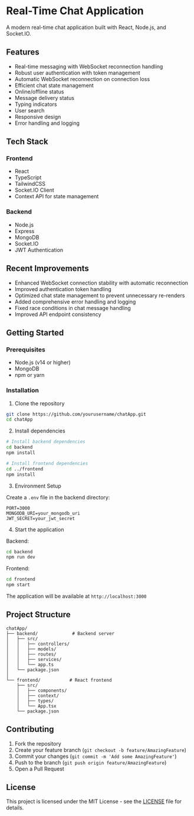 # Real-Time Chat Application

A modern real-time chat application built with React, Node.js, and Socket.IO.

## Features

- Real-time messaging with WebSocket reconnection handling
- Robust user authentication with token management
- Automatic WebSocket reconnection on connection loss
- Efficient chat state management
- Online/offline status
- Message delivery status
- Typing indicators
- User search
- Responsive design
- Error handling and logging

## Tech Stack

### Frontend

- React
- TypeScript
- TailwindCSS
- Socket.IO Client
- Context API for state management

### Backend

- Node.js
- Express
- MongoDB
- Socket.IO
- JWT Authentication

## Recent Improvements

- Enhanced WebSocket connection stability with automatic reconnection
- Improved authentication token handling
- Optimized chat state management to prevent unnecessary re-renders
- Added comprehensive error handling and logging
- Fixed race conditions in chat message handling
- Improved API endpoint consistency

## Getting Started

### Prerequisites

- Node.js (v14 or higher)
- MongoDB
- npm or yarn

### Installation

1. Clone the repository

```bash
git clone https://github.com/yourusername/chatApp.git
cd chatApp
```

2. Install dependencies

```bash
# Install backend dependencies
cd backend
npm install

# Install frontend dependencies
cd ../frontend
npm install
```

3. Environment Setup

Create a `.env` file in the backend directory:

```env
PORT=3000
MONGODB_URI=your_mongodb_uri
JWT_SECRET=your_jwt_secret
```

4. Start the application

Backend:

```bash
cd backend
npm run dev
```

Frontend:

```bash
cd frontend
npm start
```

The application will be available at `http://localhost:3000`

## Project Structure

```
chatApp/
├── backend/             # Backend server
│   ├── src/
│   │   ├── controllers/
│   │   ├── models/
│   │   ├── routes/
│   │   ├── services/
│   │   └── app.ts
│   └── package.json
│
└── frontend/           # React frontend
    ├── src/
    │   ├── components/
    │   ├── context/
    │   ├── types/
    │   └── App.tsx
    └── package.json
```

## Contributing

1. Fork the repository
2. Create your feature branch (`git checkout -b feature/AmazingFeature`)
3. Commit your changes (`git commit -m 'Add some AmazingFeature'`)
4. Push to the branch (`git push origin feature/AmazingFeature`)
5. Open a Pull Request

## License

This project is licensed under the MIT License - see the [LICENSE](LICENSE) file for details.

